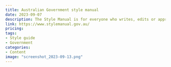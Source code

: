 ```yaml
---
title: Australian Government style manual
date: 2023-09-07
description: The Style Manual is for everyone who writes, edits or approves Australian Government content. Use it to create clear and consistent content that meets the needs of users.
link: https://www.stylemanual.gov.au/
pricing: 
tags: 
- Style guide
- Government
categories: 
- Content
image: "screenshot_2023-09-13.png"
---
```

